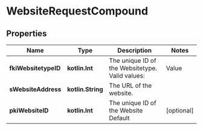 
# WebsiteRequestCompound

## Properties
| Name | Type | Description | Notes |
| ------------ | ------------- | ------------- | ------------- |
| **fkiWebsitetypeID** | **kotlin.Int** | The unique ID of the Websitetype.  Valid values:  |Value|Description| |-|-| |1|Website| |2|Twitter| |3|Facebook| |4|Survey| |  |
| **sWebsiteAddress** | **kotlin.String** | The URL of the website. |  |
| **pkiWebsiteID** | **kotlin.Int** | The unique ID of the Website Default |  [optional] |



